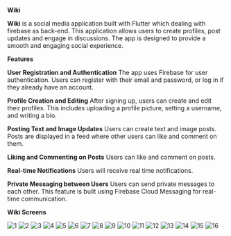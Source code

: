 **Wiki**

**Wiki** is a social media application built with Flutter which dealing with firebase as back-end.
This application allows users to create profiles, post updates and engage in discussions.
The app is designed to provide a smooth and engaging social experience.

**Features**

**User Registration and Authentication**
The app uses Firebase for user authentication.
Users can register with their email and password, or log in if they already have an account.

**Profile Creation and Editing**
After signing up, users can create and edit their profiles.
This includes uploading a profile picture, setting a username, and writing a bio.

**Posting Text and Image Updates**
Users can create text and image posts.
Posts are displayed in a feed where other users can like and comment on them.

**Liking and Commenting on Posts**
Users can like and comment on posts.

**Real-time Notifications**
Users will receive real time notifications.

**Private Messaging between Users**
Users can send private messages to each other.
This feature is built using Firebase Cloud Messaging for real-time communication.

**Wiki Screens**

![1](https://github.com/ahmedkamal22/Wiki/assets/79015886/03420cae-b9be-41b6-a140-374bf073bc3e)
![2](https://github.com/ahmedkamal22/Wiki/assets/79015886/ee5eb83c-c42b-4a87-8bda-ed7a947377c1)
![3](https://github.com/ahmedkamal22/Wiki/assets/79015886/609eacdd-4072-4246-a37f-b21c937ea20e)
![4](https://github.com/ahmedkamal22/Wiki/assets/79015886/96a743ea-656c-40ef-94f3-d01fdf7a9586)
![5](https://github.com/ahmedkamal22/Wiki/assets/79015886/055731a7-81da-48fc-afeb-dad3e7d2ddab)
![6](https://github.com/ahmedkamal22/Wiki/assets/79015886/420ff7db-7f1b-4312-85c4-d893e980e55d)
![7](https://github.com/ahmedkamal22/Wiki/assets/79015886/f0b7660d-13dc-4e7b-911f-340305b2888a)
![8](https://github.com/ahmedkamal22/Wiki/assets/79015886/4d59947f-d1b8-40a8-8a64-36c59b27f68d)
![9](https://github.com/ahmedkamal22/Wiki/assets/79015886/2928d5f4-e06e-4605-87a5-f1b671aa999e)
![10](https://github.com/ahmedkamal22/Wiki/assets/79015886/c0768b3d-9c6d-4884-a66e-099e0141a3db)
![11](https://github.com/ahmedkamal22/Wiki/assets/79015886/8027492d-55db-4f0f-a0d9-c4fa24172214)
![12](https://github.com/ahmedkamal22/Wiki/assets/79015886/4a5357a5-e8e5-46ff-b831-c7c04fc2381a)
![13](https://github.com/ahmedkamal22/Wiki/assets/79015886/4061c134-9f40-47f5-b7ba-de167813953c)
![14](https://github.com/ahmedkamal22/Wiki/assets/79015886/9ed92a65-95e4-4dfd-842c-b6992103a2ab)
![15](https://github.com/ahmedkamal22/Wiki/assets/79015886/ed9fdbbc-9181-4156-8b52-ff9307be5d62)
![16](https://github.com/ahmedkamal22/Wiki/assets/79015886/af18b4d3-c8c8-4513-be88-95779c6f51fb)
